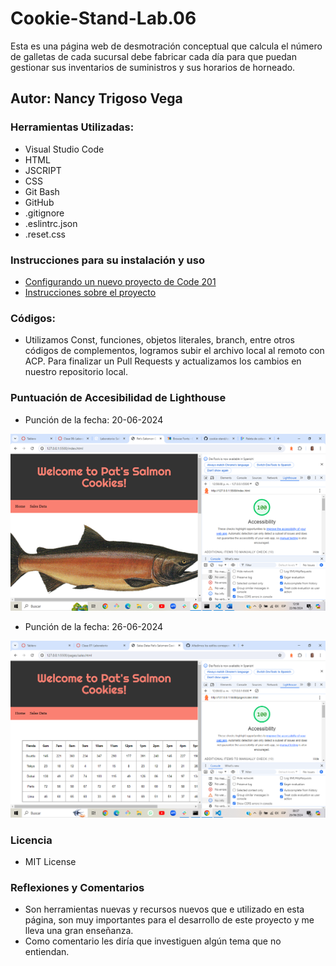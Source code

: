 # Cookie-Stand-Lab.06

Esta es una página web de desmotración conceptual que calcula el número de galletas de cada sucursal debe fabricar cada día para que puedan gestionar sus inventarios de suministros y sus horarios de horneado. 

## Autor: Nancy Trigoso Vega

### Herramientas Utilizadas:

* Visual Studio Code
* HTML
* JSCRIPT
* CSS
* Git Bash
* GitHub
* .gitignore
* .eslintrc.json
* .reset.css

### Instrucciones para su instalación y uso

* [Configurando un nuevo proyecto de Code 201](https://entertechschool.github.io/code-201-guide/curriculum/class-02/project-setup)
* [Instrucciones sobre el proyecto](https://entertechschool.github.io/code-201-guide/curriculum/class-06/lab/)

### Códigos:

* Utilizamos Const, funciones, objetos literales, branch, entre otros códigos de complementos, logramos subir el archivo local al remoto con ACP. Para finalizar un Pull Requests y actualizamos los cambios en nuestro repositorio local.

### Puntuación de Accesibilidad de Lighthouse


+ Punción de la fecha: 20-06-2024

<img alt="puntaje01" src="/img/puntaje01.png">

+ Punción de la fecha: 26-06-2024

<img alt="puntaje2" src="/img/Lab07.PNG">

### Licencia 

* MIT License
  
### Reflexiones y Comentarios

* Son herramientas nuevas y recursos nuevos que e utilizado en esta página, son muy importantes para el desarrollo de este proyecto y me lleva una gran enseñanza.
* Como comentario les diría que investiguen algún tema que no entiendan.

